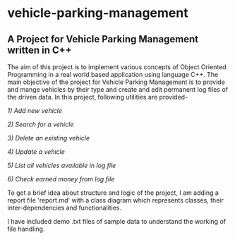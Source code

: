 # vehicle-parking-management
## A Project for Vehicle Parking Management written in C++

  The aim of this project is to implement various concepts of Object Oriented Programming in a
real world based application using language C++. The main objective of the project for Vehicle
Parking Management is to provide and mange vehicles by their type and create and edit permanent
log files of the driven data. In this project, following utilities are provided-

*1) Add new vehicle*

*2) Search for a vehicle*

*3) Delete an existing vehicle*

*4) Update a vehicle*

*5) List all vehicles available in log file*

*6) Check earned money from log file*

To get a brief idea about structure and logic of the project, I am adding a report file 'report.md'
with a class diagram which represents classes, their inter-dependencies and functionalities.

I have included demo .txt files of sample data to understand the working of file handling.
